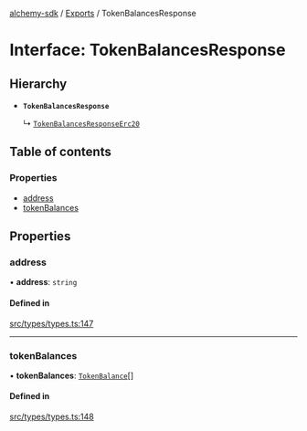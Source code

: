 [alchemy-sdk](../README.md) / [Exports](../modules.md) / TokenBalancesResponse

# Interface: TokenBalancesResponse

## Hierarchy

- **`TokenBalancesResponse`**

  ↳ [`TokenBalancesResponseErc20`](TokenBalancesResponseErc20.md)

## Table of contents

### Properties

- [address](TokenBalancesResponse.md#address)
- [tokenBalances](TokenBalancesResponse.md#tokenbalances)

## Properties

### address

• **address**: `string`

#### Defined in

[src/types/types.ts:147](https://github.com/alchemyplatform/alchemy-sdk-js/blob/c023713/src/types/types.ts#L147)

___

### tokenBalances

• **tokenBalances**: [`TokenBalance`](../modules.md#tokenbalance)[]

#### Defined in

[src/types/types.ts:148](https://github.com/alchemyplatform/alchemy-sdk-js/blob/c023713/src/types/types.ts#L148)
